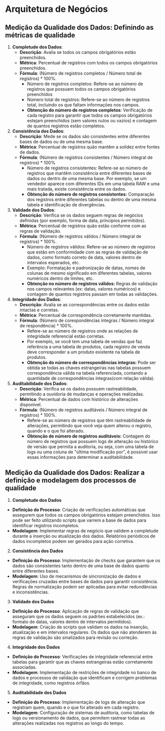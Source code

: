 # Arquitetura de Negócios

## Medição da Qualidade dos Dados: Definindo as métricas de qualidade
1. **Completude dos Dados**:
    - **Descrição**: Avalia se todos os campos obrigatórios estão preenchidos.
    - **Métrica**: Percentual de registros com todos os campos obrigatórios preenchidos.
    - **Fórmula**: (Número de registros completos / Número total de registros) * 100%.
        - Número de registros completos: Refere-se ao número de registros que possuem todos os campos obrigatórios preenchidos
        - Número total de registros: Refere-se ao número de registros total, incluindo os que faltam informações nos campos.
        - **Obtenção do número de registros completos**: Verificação de cada registro para garantir que todos os campos obrigatórios estejam preenchidos (sem valores nulos ou vazios) e contagem de quantos registros estão completos.
2. **Consistência dos Dados**:
    - **Descrição**: Mede se os dados são consistentes entre diferentes bases de dados ou de uma mesma base.
    - **Métrica**: Percentual de registros quão mantêm a solidez entre fontes de dados.
    - **Fórmula**: (Número de registros consistentes / Número integral de registros) * 100%
        - Número de registros consistentes: Refere-se ao número de registros que mantêm consistência entre diferentes bases de dados ou dentro de uma mesma base. Por exemplo, se um vendedor aparece com diferentes IDs em uma tabela RAW e uma mais tratada, existe consistência entre os dados.
        - **Obtenção do número de registros consistentes:** Comparação dos registros entre diferentes tabelas ou dentro de uma mesma tabela e identificação de divergências.
3. **Validade dos Dados**:
    - **Descrição**: Verifica se os dados seguem regras de negócios definidas (por exemplo, forma de data, princípios permitidos).
    - **Métrica**: Percentual de registros quão estão conforme com as regras de validação.
    - **Fórmula**: (Número de registros válidos / Número integral de registros) * 100%.
        - Número de registros válidos: Refere-se ao número de registros que estão em conformidade com as regras de validação de dados, como formato correto de data, valores dentro de intervalos esperados, etc.
        - Exemplo: Formatação e padronização de datas, nomes de colunas de mesmo significado em diferentes tabelas, valores numéricos dentro de limites, etc.
        - **Obtenção no número de registros válidos:** Regras de validação nos campos relevantes (ex: datas, valores numéricos) e contagem de quantos registros passam em todas as validações.
4. **Integridade dos Dados**:
    - **Descrição**: Avalia se as correspondências entre os dados estão intactas e corretas.
    - **Métrica**: Percentual de correspondência corretamente mantidas.
    - **Fórmula**: (Número de corespondências íntegras / Número integral de respondência) * 100%.
        - Refere-se ao número de registros onde as relações de integridade referencial estão corretas.
        - Por exemplo, se você tem uma tabela de vendas que faz referência a uma tabela de produtos, cada registro de venda deve corresponder a um produto existente na tabela de produtos.
        - **Obtenção do número de correspondências íntegras:** Pode ser obtida se todas as chaves estrangeiras nas tabelas possuem correspondência válida na tabela referenciada, contando a quantidade de correspondências íntegras(com relação válida).
5. **Auditabilidade dos Dados**:
    - **Descrição**: Verifica se os dados possuem rastreabilidade, permitindo a ouvidoria de mudanças e operações realizadas.
    - **Métrica**: Percentual de dados com histórico de alterações disponível.
    - **Fórmula**: (Número de registros auditáveis / Número integral de registros) * 100%.
        - Refere-se ao número de registros que têm rastreabilidade de alterações, permitindo que você veja quem alterou o registro, quando e o que foi alterado.
        - **Obtenção de número de registros auditáveis:** Contagem do número de registros que possuem logs de alteração ou histórico de versão que permita a auditoria, ou seja, com uma tabela de logs ou uma coluna de "última modificação por",  é possível usar essas informações para determinar a auditabilidade.

## Medição da Qualidade dos Dados: Realizar a definição e modelagem dos processos de qualidade
1. **Completude dos Dados**

- **Definição do Processo**: Criação de verificações automáticas que assegurem que todos os campos obrigatórios estejam preenchidos. Isso pode ser feito utilizando scripts que varrem a base de dados para identificar registros incompletos.
- **Modelagem**: Implementar regras de negócio que validem a completude durante a inserção ou atualização dos dados. Relatórios periódicos de dados incompletos podem ser gerados para ação corretiva.

2. **Consistência dos Dados**

- **Definição do Processo**: Implementação de checks que garantem que os dados são consistentes tanto dentro de uma base de dados quanto entre diferentes bases.
- **Modelagem**: Uso de mecanismos de sincronização de dados e verificações cruzadas entre bases de dados para garantir consistência. Regras de normalização podem ser aplicadas para evitar redundâncias e inconsistências.

3. **Validade dos Dados**

- **Definição do Processo**: Aplicação de regras de validação que asseguram que os dados seguem os padrões estabelecidos (ex.: formato de datas, valores dentro de intervalos permitidos).
- **Modelagem**: Criação de scripts que validam os dados na inserção, atualização e em intervalos regulares. Os dados que não atenderem às regras de validação são sinalizados para revisão ou correção.

4. **Integridade dos Dados**

- **Definição do Processo**: Verificações de integridade referencial entre tabelas para garantir que as chaves estrangeiras estão corretamente associadas.
- **Modelagem**: Implementação de restrições de integridade no banco de dados e processos de validação que identificam e corrigem problemas de integridade, como registros órfãos.

5. **Auditabilidade dos Dados**

- **Definição do Processo**: Implementação de logs de alteração que registram quem, quando e o que foi alterado em cada registro.
- **Modelagem**: Configuração de sistemas de auditoria, como tabelas de logs ou versionamento de dados, que permitem rastrear todas as alterações realizadas nos registros ao longo do tempo.
